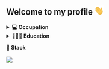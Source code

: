 <h2>Welcome to my profile <img src="https://raw.githubusercontent.com/ABSphreak/ABSphreak/master/gifs/Hi.gif" width="25px"></h2>

<details><summary><b>💻 Occupation</b></summary>
► Software Developer
</details>

<details><summary><b>👩🏻‍🎓 Education</b></summary>
► Master's in Computer and Information Science
</details>

**🚀 Stack**
<p>
    <a href="https://skillicons.dev/" target="_blank">
        <img align="center" src="https://skillicons.dev/icons?i=go,python,git,postman,html,css" />
    </a>
</p>
